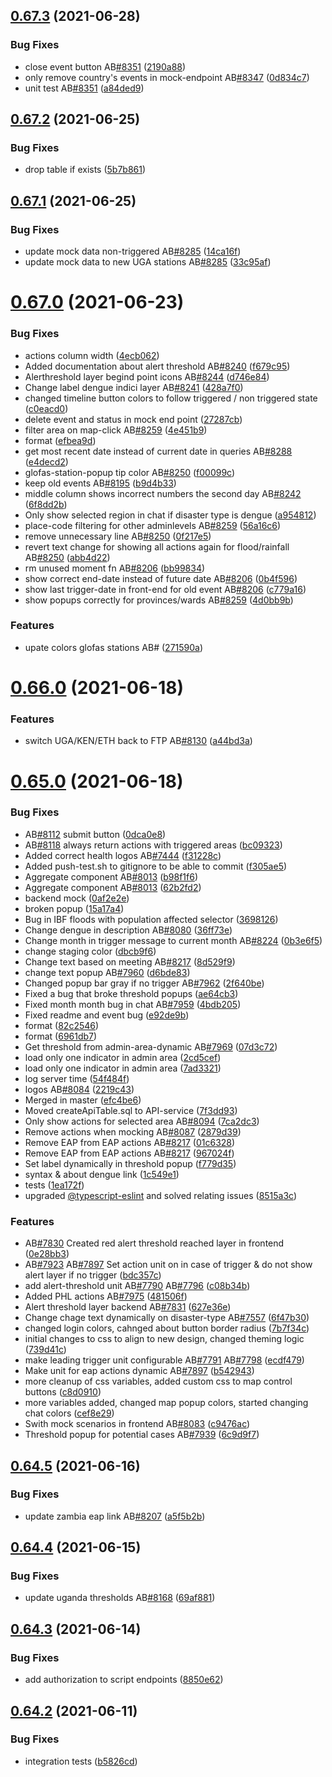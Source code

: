 ## [0.67.3](https://github.com/rodekruis/IBF-system/compare/v0.67.2...v0.67.3) (2021-06-28)


### Bug Fixes

* close event button AB[#8351](https://github.com/rodekruis/IBF-system/issues/8351) ([2190a88](https://github.com/rodekruis/IBF-system/commit/2190a88539df8b895615d8bf7d3dd92d5658818f))
* only remove country's events in mock-endpoint AB[#8347](https://github.com/rodekruis/IBF-system/issues/8347) ([0d834c7](https://github.com/rodekruis/IBF-system/commit/0d834c71fbe6eadd6a786d6277913dee9056d094))
* unit test AB[#8351](https://github.com/rodekruis/IBF-system/issues/8351) ([a84ded9](https://github.com/rodekruis/IBF-system/commit/a84ded9f1e76b5d718f56f89857300361aa32c1c))



## [0.67.2](https://github.com/rodekruis/IBF-system/compare/v0.67.1...v0.67.2) (2021-06-25)


### Bug Fixes

* drop table if exists ([5b7b861](https://github.com/rodekruis/IBF-system/commit/5b7b8618076a3736425862908b527d77a5e09441))



## [0.67.1](https://github.com/rodekruis/IBF-system/compare/v0.67.0...v0.67.1) (2021-06-25)


### Bug Fixes

* update mock data non-triggered AB[#8285](https://github.com/rodekruis/IBF-system/issues/8285) ([14ca16f](https://github.com/rodekruis/IBF-system/commit/14ca16f98817fb2cb9dc1bd863649ce0f18f9db9))
* update mock data to new UGA stations AB[#8285](https://github.com/rodekruis/IBF-system/issues/8285) ([33c95af](https://github.com/rodekruis/IBF-system/commit/33c95afece7788d5cadfc577bca03241102e8559))



# [0.67.0](https://github.com/rodekruis/IBF-system/compare/v0.66.0...v0.67.0) (2021-06-23)


### Bug Fixes

* actions column width ([4ecb062](https://github.com/rodekruis/IBF-system/commit/4ecb062b03acea9f569b325b9ff09cb318a1553a))
* Added documentation about alert threshold AB[#8240](https://github.com/rodekruis/IBF-system/issues/8240) ([f679c95](https://github.com/rodekruis/IBF-system/commit/f679c95d5e177e7e3a643a12c1e9f6abf90d1e11))
* Alerthreshold layer begind point icons AB[#8244](https://github.com/rodekruis/IBF-system/issues/8244) ([d746e84](https://github.com/rodekruis/IBF-system/commit/d746e840325bd3b25bd18615cdcbc4cdaf12b760))
* Change label dengue indici layer AB[#8241](https://github.com/rodekruis/IBF-system/issues/8241) ([428a7f0](https://github.com/rodekruis/IBF-system/commit/428a7f0a484422363dc48ba7f8073f444b10dce1))
* changed timeline button colors to follow triggered / non triggered state ([c0eacd0](https://github.com/rodekruis/IBF-system/commit/c0eacd022702002daf28add6d88f25fefa7ba79e))
* delete event and status in mock end point ([27287cb](https://github.com/rodekruis/IBF-system/commit/27287cb3c3c64df861674a3e876c615d7ee12d3c))
* filter area on map-click AB[#8259](https://github.com/rodekruis/IBF-system/issues/8259) ([4e451b9](https://github.com/rodekruis/IBF-system/commit/4e451b98436e84b393bc834422881b89280db5e9))
* format ([efbea9d](https://github.com/rodekruis/IBF-system/commit/efbea9dfdb7814a02cba6b3d7c383c276009994c))
* get most recent date instead of current date in queries AB[#8288](https://github.com/rodekruis/IBF-system/issues/8288) ([e4decd2](https://github.com/rodekruis/IBF-system/commit/e4decd21f84191bc1a7a56dd3929f40553bfa5d1))
* glofas-station-popup tip color AB[#8250](https://github.com/rodekruis/IBF-system/issues/8250) ([f00099c](https://github.com/rodekruis/IBF-system/commit/f00099ce1a77fbdda85210fb723730e92fbcafa1))
* keep old events AB[#8195](https://github.com/rodekruis/IBF-system/issues/8195) ([b9d4b33](https://github.com/rodekruis/IBF-system/commit/b9d4b33821b5b5431322860bd588d69315b29756))
* middle column shows incorrect numbers the second day AB[#8242](https://github.com/rodekruis/IBF-system/issues/8242) ([6f8dd2b](https://github.com/rodekruis/IBF-system/commit/6f8dd2b99cf0f3880cc4a316737fee37888719ae))
* Only show selected region in chat if disaster type is dengue ([a954812](https://github.com/rodekruis/IBF-system/commit/a9548123f5b9eab0b3483dd1e0859082dfe4d96c))
* place-code filtering for other adminlevels AB[#8259](https://github.com/rodekruis/IBF-system/issues/8259) ([56a16c6](https://github.com/rodekruis/IBF-system/commit/56a16c6235725f05c1f4243a364889f8a19b786c))
* remove unnecessary line AB[#8250](https://github.com/rodekruis/IBF-system/issues/8250) ([0f217e5](https://github.com/rodekruis/IBF-system/commit/0f217e5b913dcac7c785e7433a6c7e858899cb67))
* revert text change for showing all actions again for flood/rainfall AB[#8250](https://github.com/rodekruis/IBF-system/issues/8250) ([abb4d22](https://github.com/rodekruis/IBF-system/commit/abb4d220d63889f609eb2205fde51aee64c3bce1))
* rm unused moment fn AB[#8206](https://github.com/rodekruis/IBF-system/issues/8206) ([bb99834](https://github.com/rodekruis/IBF-system/commit/bb9983485cf32e14bb12ea0e0323be440a287dc2))
* show correct end-date instead of future date AB[#8206](https://github.com/rodekruis/IBF-system/issues/8206) ([0b4f596](https://github.com/rodekruis/IBF-system/commit/0b4f59690358ccd384e04a0519f1454f6c569ef4))
* show last trigger-date in front-end for old event AB[#8206](https://github.com/rodekruis/IBF-system/issues/8206) ([c779a16](https://github.com/rodekruis/IBF-system/commit/c779a1668971f0f0d68fad0f67c0378dd4e09b6d))
* show popups correctly for provinces/wards AB[#8259](https://github.com/rodekruis/IBF-system/issues/8259) ([4d0bb9b](https://github.com/rodekruis/IBF-system/commit/4d0bb9b8d0bd69d8bba5a348f1191572d2767412))


### Features

* upate colors glofas stations AB# ([271590a](https://github.com/rodekruis/IBF-system/commit/271590a1001764cac5f5285bdca9cefbbaf09819))



# [0.66.0](https://github.com/rodekruis/IBF-system/compare/v0.65.0...v0.66.0) (2021-06-18)


### Features

* switch UGA/KEN/ETH back to FTP AB[#8130](https://github.com/rodekruis/IBF-system/issues/8130) ([a44bd3a](https://github.com/rodekruis/IBF-system/commit/a44bd3a7be834099e738d2982dc00bd0545ead3e))



# [0.65.0](https://github.com/rodekruis/IBF-system/compare/v0.64.5...v0.65.0) (2021-06-18)


### Bug Fixes

* AB[#8112](https://github.com/rodekruis/IBF-system/issues/8112) submit button ([0dca0e8](https://github.com/rodekruis/IBF-system/commit/0dca0e84e8a6cd9f4940efaefa24e1d540dd1e4d))
* AB[#8118](https://github.com/rodekruis/IBF-system/issues/8118) always return actions with triggered areas ([bc09323](https://github.com/rodekruis/IBF-system/commit/bc09323c74393858a159766823253669041e7ba0))
* Added correct health logos AB[#7444](https://github.com/rodekruis/IBF-system/issues/7444) ([f31228c](https://github.com/rodekruis/IBF-system/commit/f31228c8ffd5240ec26a05af5de49e93e52f57b0))
* Added push-test.sh to gitignore to be able to commit ([f305ae5](https://github.com/rodekruis/IBF-system/commit/f305ae5c07abe27e182e29e50dcc4a6b8197f9ba))
* Aggregate component AB[#8013](https://github.com/rodekruis/IBF-system/issues/8013) ([b98f1f6](https://github.com/rodekruis/IBF-system/commit/b98f1f62e72a7621e7f0dd0f5ae210af0c81dc8f))
* Aggregate component AB[#8013](https://github.com/rodekruis/IBF-system/issues/8013) ([62b2fd2](https://github.com/rodekruis/IBF-system/commit/62b2fd2578f2a966278a7910aac94d500484fa8b))
* backend mock ([0af2e2e](https://github.com/rodekruis/IBF-system/commit/0af2e2e3b0c78c4a392d9d9f8f06aa63ab8f223f))
* broken popup ([15a17a4](https://github.com/rodekruis/IBF-system/commit/15a17a43dace3277d81d11dc85076ed1b4f4e3f3))
* Bug in IBF floods with population affected selector ([3698126](https://github.com/rodekruis/IBF-system/commit/3698126c49e9fdbbe4917d04745928a4210a9819))
* Change dengue in description AB[#8080](https://github.com/rodekruis/IBF-system/issues/8080) ([36ff73e](https://github.com/rodekruis/IBF-system/commit/36ff73eb13b291ef037569c2b1c312549ded6205))
* Change month in trigger message to current month AB[#8224](https://github.com/rodekruis/IBF-system/issues/8224) ([0b3e6f5](https://github.com/rodekruis/IBF-system/commit/0b3e6f5fa8472169647a4cb0c230aced803dcc4e))
* change staging color ([dbcb9f6](https://github.com/rodekruis/IBF-system/commit/dbcb9f63431851876ce3e7581f070a7df99d8cc3))
* Change text based on meeting AB[#8217](https://github.com/rodekruis/IBF-system/issues/8217) ([8d529f9](https://github.com/rodekruis/IBF-system/commit/8d529f922404d7040cb73250b0e2b1242f6f9065))
* change text popup AB[#7960](https://github.com/rodekruis/IBF-system/issues/7960) ([d6bde83](https://github.com/rodekruis/IBF-system/commit/d6bde83ed31c0456e823338725bb040d0dbd486e))
* Changed popup bar gray if no trigger  AB[#7962](https://github.com/rodekruis/IBF-system/issues/7962) ([2f640be](https://github.com/rodekruis/IBF-system/commit/2f640be6c927be23e8164d8d52bd0a4c5a2360bc))
* Fixed a bug that broke threshold popups ([ae64cb3](https://github.com/rodekruis/IBF-system/commit/ae64cb3b77a9d96c9ac297e442d40ee30849f71c))
* Fixed month month bug in chat AB[#7959](https://github.com/rodekruis/IBF-system/issues/7959) ([4bdb205](https://github.com/rodekruis/IBF-system/commit/4bdb205d2a2bf878ec4f12d6e4d519809b5dff0b))
* Fixed readme and event bug ([e92de9b](https://github.com/rodekruis/IBF-system/commit/e92de9bb78c31e8244499ffd474ac9c8745714a4))
* format ([82c2546](https://github.com/rodekruis/IBF-system/commit/82c2546161139dbf17686f45ba1ba0bfbdb9179b))
* format ([6961db7](https://github.com/rodekruis/IBF-system/commit/6961db70238da1107cf11e2300876bcede2ce814))
* Get threshold from admin-area-dynamic AB[#7969](https://github.com/rodekruis/IBF-system/issues/7969) ([07d3c72](https://github.com/rodekruis/IBF-system/commit/07d3c724affaa4f1c8d188f06d131dad9ef5ecdd))
* load only one indicator in admin area ([2cd5cef](https://github.com/rodekruis/IBF-system/commit/2cd5cef50146e6f5030e00bb39546925046ea53a))
* load only one indicator in admin area ([7ad3321](https://github.com/rodekruis/IBF-system/commit/7ad33213e87181425a1c100833ca27e87f9fc23f))
* log server time ([54f484f](https://github.com/rodekruis/IBF-system/commit/54f484fc26cff7af8a93ab2580e24bc7e9214289))
* logos AB[#8084](https://github.com/rodekruis/IBF-system/issues/8084) ([2219c43](https://github.com/rodekruis/IBF-system/commit/2219c43b19862cfb6bc764ea193a6447f4e5985d))
* Merged in master ([efc4be6](https://github.com/rodekruis/IBF-system/commit/efc4be6f47fa892f6e81e187cb1bea287a317c6a))
* Moved createApiTable.sql to API-service ([7f3dd93](https://github.com/rodekruis/IBF-system/commit/7f3dd93e8498564bcdfaabac6c684cceb13b9f8a))
* Only show actions for selected area AB[#8094](https://github.com/rodekruis/IBF-system/issues/8094) ([7ca2dc3](https://github.com/rodekruis/IBF-system/commit/7ca2dc300723cc76a44039ba519547d17671ab5e))
* Remove actions when mocking AB[#8087](https://github.com/rodekruis/IBF-system/issues/8087) ([2879d39](https://github.com/rodekruis/IBF-system/commit/2879d392b9e2fc61108f87c12738a262ff60b054))
* Remove EAP from EAP actions  AB[#8217](https://github.com/rodekruis/IBF-system/issues/8217) ([01c6328](https://github.com/rodekruis/IBF-system/commit/01c6328af1c6c9e87610582f2bafa410bcb9619a))
* Remove EAP from EAP actions  AB[#8217](https://github.com/rodekruis/IBF-system/issues/8217) ([967024f](https://github.com/rodekruis/IBF-system/commit/967024f36809bcf9a01455d2b84954bd730fe184))
* Set label dynamically in threshold popup ([f779d35](https://github.com/rodekruis/IBF-system/commit/f779d35e11a62b253a144b858463bdcfb16f68c7))
* syntax & about dengue link ([1c549e1](https://github.com/rodekruis/IBF-system/commit/1c549e1abf88bc1ef94cd898dcd44103292dfc76))
* tests ([1ea172f](https://github.com/rodekruis/IBF-system/commit/1ea172f5b40e7b11720f336a216eeb18ddbfc299))
* upgraded [@typescript-eslint](https://github.com/typescript-eslint) and solved relating issues ([8515a3c](https://github.com/rodekruis/IBF-system/commit/8515a3c6bed3bc30bc56521e9aab8e2ea5e81d9f))


### Features

* AB[#7830](https://github.com/rodekruis/IBF-system/issues/7830) Created red alert threshold reached layer in frontend ([0e28bb3](https://github.com/rodekruis/IBF-system/commit/0e28bb39abaa19edbbe7fa0224d6ba4a8bd02fa3))
* AB[#7923](https://github.com/rodekruis/IBF-system/issues/7923) AB[#7897](https://github.com/rodekruis/IBF-system/issues/7897) Set action unit on in case of trigger & do not show alert layer if no trigger ([bdc357c](https://github.com/rodekruis/IBF-system/commit/bdc357c250d392cda89bef6fc7a8216d36334568))
* add alert-threshold unit AB[#7790](https://github.com/rodekruis/IBF-system/issues/7790) AB[#7796](https://github.com/rodekruis/IBF-system/issues/7796) ([c08b34b](https://github.com/rodekruis/IBF-system/commit/c08b34b320de733aedb7b93195cac4422028b3dd))
* Added PHL actions AB[#7975](https://github.com/rodekruis/IBF-system/issues/7975) ([481506f](https://github.com/rodekruis/IBF-system/commit/481506fc470bb5980085b60b071c8cf1d4a6967c))
* Alert threshold layer backend AB[#7831](https://github.com/rodekruis/IBF-system/issues/7831) ([627e36e](https://github.com/rodekruis/IBF-system/commit/627e36ea016239a6239ec71136661b32a3041242))
* Change chage text dynamically on disaster-type AB[#7557](https://github.com/rodekruis/IBF-system/issues/7557) ([6f47b30](https://github.com/rodekruis/IBF-system/commit/6f47b3005c61988eccaf66a1180c039ce127ca78))
* changed login colors, cahnged about button border radius ([7b7f34c](https://github.com/rodekruis/IBF-system/commit/7b7f34c94f5ce57a8e39a000bd8f0f91fe11503e))
* initial changes to css to align to new design, changed theming logic ([739d41c](https://github.com/rodekruis/IBF-system/commit/739d41cdb5c09c9b7ab5cc1141db511d3fd9c7e0))
* make leading trigger unit configurable AB[#7791](https://github.com/rodekruis/IBF-system/issues/7791) AB[#7798](https://github.com/rodekruis/IBF-system/issues/7798) ([ecdf479](https://github.com/rodekruis/IBF-system/commit/ecdf479353feb6abeec76105fb61309a4a0d38b3))
* Make unit for eap actions dynamic AB[#7897](https://github.com/rodekruis/IBF-system/issues/7897) ([b542943](https://github.com/rodekruis/IBF-system/commit/b542943cf665b48909bdef44e6d692a6ca543771))
* more cleanup of css variables, added custom css to map control buttons ([c8d0910](https://github.com/rodekruis/IBF-system/commit/c8d09105b48feef54ee0c4d036098c6be0f73f98))
* more variables added, changed map popup colors, started changing chat colors ([cef8e29](https://github.com/rodekruis/IBF-system/commit/cef8e299aac3719ab1fda1083a245fa6a7c0b101))
* Swith mock scenarios in frontend AB[#8083](https://github.com/rodekruis/IBF-system/issues/8083) ([c9476ac](https://github.com/rodekruis/IBF-system/commit/c9476ac8a707aea3071a225037032fe0149827bd))
* Threshold popup for potential cases AB[#7939](https://github.com/rodekruis/IBF-system/issues/7939) ([6c9d9f7](https://github.com/rodekruis/IBF-system/commit/6c9d9f73fe79cf250208270fc95d7c573f545302))



## [0.64.5](https://github.com/rodekruis/IBF-system/compare/v0.64.4...v0.64.5) (2021-06-16)


### Bug Fixes

* update zambia eap link AB[#8207](https://github.com/rodekruis/IBF-system/issues/8207) ([a5f5b2b](https://github.com/rodekruis/IBF-system/commit/a5f5b2b62b1e6ee1f9b910e2ec44e5fc6c604d64))



## [0.64.4](https://github.com/rodekruis/IBF-system/compare/v0.64.3...v0.64.4) (2021-06-15)


### Bug Fixes

* update uganda thresholds AB[#8168](https://github.com/rodekruis/IBF-system/issues/8168) ([69af881](https://github.com/rodekruis/IBF-system/commit/69af881f90f445d5bedbdceb95c94a4061284095))



## [0.64.3](https://github.com/rodekruis/IBF-system/compare/v0.64.2...v0.64.3) (2021-06-14)


### Bug Fixes

* add authorization to script endpoints ([8850e62](https://github.com/rodekruis/IBF-system/commit/8850e6202c9e364eba8ebd993325b24a3f2e8358))



## [0.64.2](https://github.com/rodekruis/IBF-system/compare/v0.64.1...v0.64.2) (2021-06-11)


### Bug Fixes

* integration tests ([b5826cd](https://github.com/rodekruis/IBF-system/commit/b5826cd928ee5c7beef3a93aca877175d40ec7dd))



